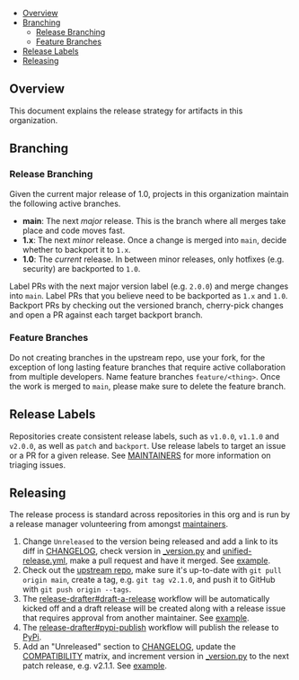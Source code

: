 - [Overview](#overview)
- [Branching](#branching)
  - [Release Branching](#release-branching)
  - [Feature Branches](#feature-branches)
- [Release Labels](#release-labels)
- [Releasing](#releasing)

## Overview

This document explains the release strategy for artifacts in this organization.

## Branching

### Release Branching

Given the current major release of 1.0, projects in this organization maintain the following active branches.

* **main**: The next _major_ release. This is the branch where all merges take place and code moves fast.
* **1.x**: The next _minor_ release. Once a change is merged into `main`, decide whether to backport it to `1.x`.
* **1.0**: The _current_ release. In between minor releases, only hotfixes (e.g. security) are backported to `1.0`.

Label PRs with the next major version label (e.g. `2.0.0`) and merge changes into `main`. Label PRs that you believe need to be backported as `1.x` and `1.0`. Backport PRs by checking out the versioned branch, cherry-pick changes and open a PR against each target backport branch.

### Feature Branches

Do not creating branches in the upstream repo, use your fork, for the exception of long lasting feature branches that require active collaboration from multiple developers. Name feature branches `feature/<thing>`. Once the work is merged to `main`, please make sure to delete the feature branch.

## Release Labels

Repositories create consistent release labels, such as `v1.0.0`, `v1.1.0` and `v2.0.0`, as well as `patch` and `backport`. Use release labels to target an issue or a PR for a given release. See [MAINTAINERS](MAINTAINERS.md#triage-open-issues) for more information on triaging issues.

## Releasing

The release process is standard across repositories in this org and is run by a release manager volunteering from amongst [maintainers](MAINTAINERS.md).

1. Change `Unreleased` to the version being released and add a link to its diff in [CHANGELOG](CHANGELOG.md), check version in [_version.py](opensearchpy/_version.py) and [unified-release.yml](.github/workflows/unified-release.yml), make a pull request and have it merged. See [example](https://github.com/opensearch-project/opensearch-py/pull/805).
2. Check out the [upstream repo](https://github.com/opensearch-project/opensearch-py), make sure it's up-to-date with `git pull origin main`, create a tag, e.g. `git tag v2.1.0`, and push it to GitHub with `git push origin --tags`.
3. The [release-drafter#draft-a-release](.github/workflows/release-drafter.yml) workflow will be automatically kicked off and a draft release will be created along with a release issue that requires approval from another maintainer. See [example](https://github.com/opensearch-project/opensearch-py/issues/801).
4. The [release-drafter#pypi-publish](.github/workflows/release-drafter.yml) workflow will publish the release to [PyPi](https://pypi.org/project/opensearch-py/).
5. Add an "Unreleased" section to [CHANGELOG](CHANGELOG.md), update the [COMPATIBILITY](COMPATIBILITY.md) matrix, and increment version in [_version.py](opensearchpy/_version.py) to the next patch release, e.g. v2.1.1. See [example](https://github.com/opensearch-project/opensearch-py/pull/802).